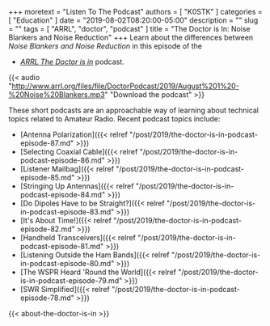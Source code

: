 +++
moretext = "Listen To The Podcast"
authors = [ "K0STK" ]
categories = [ "Education" ]
date = "2019-08-02T08:20:00-05:00"
description = ""
slug = ""
tags = [ "ARRL", "doctor", "podcast" ]
title = "The Doctor is In: Noise Blankers and Noise Reduction"
+++
Learn about the differences between *Noise Blankers and Noise Reduction*
in this episode of the
* [*ARRL The Doctor is in*](http://www.arrl.org/doctor/) podcast. 

<!--more-->

{{< audio "http://www.arrl.org/files/file/DoctorPodcast/2019/August%201%20-%20Noise%20Blankers.mp3" "Download the podcast" >}}

These short podcasts are an approachable way of learning about technical
topics related to Amateur Radio. Recent podcast topics include:

* [Antenna Polarization]({{< relref "/post/2019/the-doctor-is-in-podcast-episode-87.md" >}})
* [Selecting Coaxial Cable]({{< relref "/post/2019/the-doctor-is-in-podcast-episode-86.md" >}})
* [Listener Mailbag]({{< relref "/post/2019/the-doctor-is-in-podcast-episode-85.md" >}})
* [Stringing Up Antennas]({{< relref "/post/2019/the-doctor-is-in-podcast-episode-84.md" >}})
* [Do Dipoles Have to be Straight?]({{< relref "/post/2019/the-doctor-is-in-podcast-episode-83.md" >}})
* [It's About Time!]({{< relref "/post/2019/the-doctor-is-in-podcast-episode-82.md" >}})
* [Handheld Transceivers]({{< relref "/post/2019/the-doctor-is-in-podcast-episode-81.md" >}})
* [Listening Outside the Ham Bands]({{< relref "/post/2019/the-doctor-is-in-podcast-episode-80.md" >}})
* [The WSPR Heard 'Round the World]({{< relref "/post/2019/the-doctor-is-in-podcast-episode-79.md" >}})
* [SWR Simplified]({{< relref "/post/2019/the-doctor-is-in-podcast-episode-78.md" >}})

{{< about-the-doctor-is-in >}}
